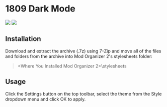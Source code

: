 # 1809 Dark Mode

![](https://i.imgur.com/tVt1tMU.png)
![](https://staticdelivery.nexusmods.com/mods/1704/images/24006/24006-1564665290-767734746.png)

## Installation

Download and extract the archive (.7z) using 7-Zip and move all of the files and folders from the archive into Mod Organizer 2's stylesheets folder:

> <Where You Installed Mod Organizer 2>\stylesheets

## Usage

Click the Settings button on the top toolbar, select the theme from the Style dropdown menu and click OK to apply.
